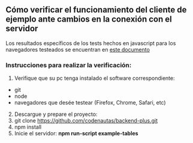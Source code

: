 ## Cómo verificar el funcionamiento del cliente de ejemplo ante cambios en la conexión con el servidor
Los resultados específicos de los tests hechos en javascript para los navegadores testeados se encuentran en [este documento](https://github.com/codenautas/pruebas_de_concepto/blob/master/onlinestatus/pruebas_en_navegadores.md "Pruebas en navegadores")

### Instrucciones para realizar la verificación:
1. Verifique que su pc tenga instalado el software correspondiente:
  * git
  * node
  * navegadores que desée testear (Firefox, Chrome, Safari, etc)
2. Descargue y prepare el proyecto:
  1. git clone https://github.com/codenautas/backend-plus.git
  2. npm install
3. Inicie el servidor: **npm run-script example-tables**
  
